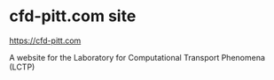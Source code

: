 # cfd-pitt.com site

https://cfd-pitt.com

A website for the Laboratory for Computational Transport Phenomena (LCTP)
